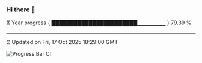 ### Hi there 👋

⏳ Year progress { ███████████████████████▁▁▁▁▁▁▁ } 79.39 %

---

⏰ Updated on Fri, 17 Oct 2025 18:29:00 GMT

![Progress Bar CI](https://github.com/liununu/liununu/workflows/Progress%20Bar%20CI/badge.svg)
